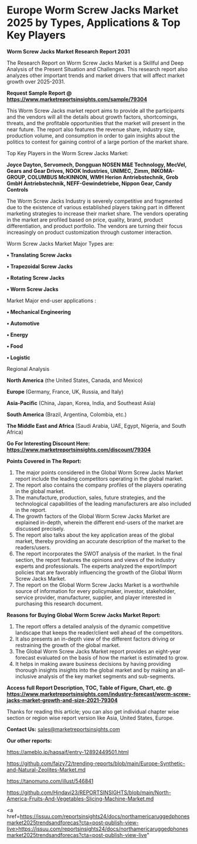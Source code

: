 # Europe Worm Screw Jacks Market 2025 by Types, Applications & Top Key Players

<strong>Worm Screw Jacks Market Research Report 2031</strong>

The Research Report on Worm Screw Jacks Market is a Skillful and Deep Analysis of the Present Situation and Challenges. This research report also analyzes other important trends and market drivers that will affect market growth over 2025-2031.

<strong>Request Sample Report @ <a href=https://www.marketreportsinsights.com/sample/79304>https://www.marketreportsinsights.com/sample/79304</a></strong>

This Worm Screw Jacks market report aims to provide all the participants and the vendors will all the details about growth factors, shortcomings, threats, and the profitable opportunities that the market will present in the near future. The report also features the revenue share, industry size, production volume, and consumption in order to gain insights about the politics to contest for gaining control of a large portion of the market share.

Top Key Players in the Worm Screw Jacks Market:

<strong>Joyce Dayton, Servomech, Dongguan NOSEN M&E Technology, MecVel, Gears and Gear Drives, NOOK Industries, UNIMEC, Zimm, INKOMA-GROUP, COLUMBUS McKINNON, WMH Herion Antriebstechnik, Grob GmbH Antriebstechnik, NEFF-Gewindetriebe, Nippon Gear, Candy Controls</strong>

The Worm Screw Jacks Industry is severely competitive and fragmented due to the existence of various established players taking part in different marketing strategies to increase their market share. The vendors operating in the market are profiled based on price, quality, brand, product differentiation, and product portfolio. The vendors are turning their focus increasingly on product customization through customer interaction.

Worm Screw Jacks Market Major Types are:

<strong>• Translating Screw Jacks

• Trapezoidal Screw Jacks

• Rotating Screw Jacks

• Worm Screw Jacks</strong>

Market Major end-user applications :

<strong>• Mechanical Engineering

• Automotive

• Energy

• Food

• Logistic</strong>

Regional Analysis

</u><strong><b>North America</b></strong> (the United States, Canada, and Mexico)

<strong><b>Europe </b></strong>(Germany, France, UK, Russia, and Italy)

<strong><b>Asia-Pacific</b></strong> (China, Japan, Korea, India, and Southeast Asia)

<strong><b>South America</b></strong> (Brazil, Argentina, Colombia, etc.)

<strong><b>The Middle East and Africa</b></strong> (Saudi Arabia, UAE, Egypt, Nigeria, and South Africa)

<strong>Go For Interesting Discount Here: <a href=https://www.marketreportsinsights.com/discount/79304>https://www.marketreportsinsights.com/discount/79304</a></strong>

<strong>Points Covered in The Report:</strong>
<ol>
  <li>The major points considered in the Global Worm Screw Jacks Market report include the leading competitors operating in the global market.</li>
  <li>The report also contains the company profiles of the players operating in the global market.</li>
  <li>The manufacture, production, sales, future strategies, and the technological capabilities of the leading manufacturers are also included in the report.</li>
  <li>The growth factors of the Global Worm Screw Jacks Market are explained in-depth, wherein the different end-users of the market are discussed precisely.</li>
  <li>The report also talks about the key application areas of the global market, thereby providing an accurate description of the market to the readers/users.</li>
  <li>The report incorporates the SWOT analysis of the market. In the final section, the report features the opinions and views of the industry experts and professionals. The experts analyzed the export/import policies that are favorably influencing the growth of the Global Worm Screw Jacks Market.</li>
  <li>The report on the Global Worm Screw Jacks Market is a worthwhile source of information for every policymaker, investor, stakeholder, service provider, manufacturer, supplier, and player interested in purchasing this research document.</li>
</ol>
<strong>Reasons for Buying Global Worm Screw Jacks Market Report:</strong>

<ol>
  <li>The report offers a detailed analysis of the dynamic competitive landscape that keeps the reader/client well ahead of the competitors.</li>
  <li>It also presents an in-depth view of the different factors driving or restraining the growth of the global market.</li>
  <li>The Global Worm Screw Jacks Market report provides an eight-year forecast evaluated on the basis of how the market is estimated to grow.</li>
  <li>It helps in making aware business decisions by having providing thorough insights insights into the global market and by making an all-inclusive analysis of the key market segments and sub-segments.</li>
</ol>
<strong>Access full Report Description, TOC, Table of Figure, Chart, etc. @ <a href=https://www.marketreportsinsights.com/industry-forecast/worm-screw-jacks-market-growth-and-size-2021-79304>https://www.marketreportsinsights.com/industry-forecast/worm-screw-jacks-market-growth-and-size-2021-79304</a></strong>


Thanks for reading this article; you can also get individual chapter wise section or region wise report version like Asia, United States, Europe.

<strong>Contact Us:</strong>
sales@marketreportsinsights.com

<strong>Our other reports:</strong>

<a href=https://ameblo.jp/haqsaif/entry-12892449501.html>https://ameblo.jp/haqsaif/entry-12892449501.html</a>

<a href=https://github.com/faizy72/trending-reports/blob/main/Europe-Synthetic-and-Natural-Zeolites-Market.md>https://github.com/faizy72/trending-reports/blob/main/Europe-Synthetic-and-Natural-Zeolites-Market.md</a>

<a href=https://tanomuno.com/illust/546841>https://tanomuno.com/illust/546841</a>

<a href=https://github.com/Hindavi23/REPORTSINSIGHTS/blob/main/North-America-Fruits-And-Vegetables-Slicing-Machine-Market.md>https://github.com/Hindavi23/REPORTSINSIGHTS/blob/main/North-America-Fruits-And-Vegetables-Slicing-Machine-Market.md</a>

<a href=https://issuu.com/reportsinsights24/docs/northamericaruggedphonesmarket2025trendsandforecas?cta=post-publish-view-live>https://issuu.com/reportsinsights24/docs/northamericaruggedphonesmarket2025trendsandforecas?cta=post-publish-view-live</a>"
